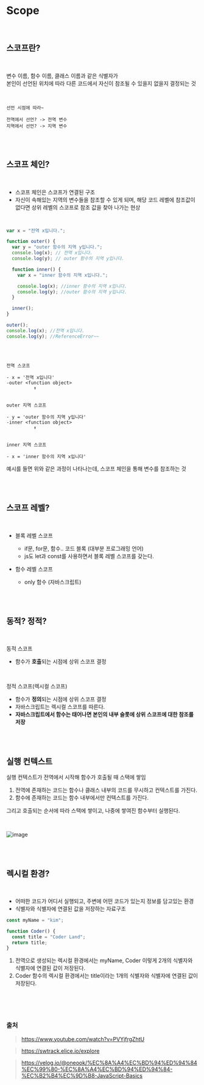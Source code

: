 # Scope

<br />

## 스코프란?

<br />

변수 이름, 함수 이름, 클래스 이름과 같은 식별자가 <br />
본인이 선언된 위치에 따라 다른 코드에서 자신이 참조될 수 있을지 없을지 결정되는 것

<br />

```plaintext
선언 시점에 따라~

전역에서 선언? -> 전역 변수
지역에서 선언? -> 지역 변수
```

<br />
<br />

## 스코프 체인?

<br />

- 스코프 체인은 스코프가 연결된 구조
- 자신이 속해있는 지역의 변수들을 참조할 수 있게 되며, 해당 코드 레벨에 참조값이 없다면 상위 레벨의 스코프로 참조 값을 찾아 나가는 현상

<br />

```js
var x = "전역 x입니다.";

function outer() {
  var y = "outer 함수의 지역 y입니다.";
  console.log(x); // 전역 x입니다.
  console.log(y); // outer 함수의 지역 y입니다.

  function inner() {
    var x = "inner 함수의 지역 x입니다.";

    console.log(x); //inner 함수의 지역 x입니다.
    console.log(y); //outer 함수의 지역 y입니다.
  }

  inner();
}

outer();
console.log(x); //전역 x입니다.
console.log(y); //ReferenceError~~
```

<br />

```plaintext

전역 스코프

- x = '전역 x입니다'
-outer <function object>
          ⬆️
```

```plaintext

outer 지역 스코프

- y = 'outer 함수의 지역 y입니다'
-inner <function object>
          ⬆️
```

```plaintext

inner 지역 스코프

- x = 'inner 함수의 지역 x입니다'

```

예시를 들면 위와 같은 과정이 나타나는데, 스코프 체인을 통해 변수를 참조하는 것

<br />
<br />

## 스코프 레벨?

<br />

- 블록 레벨 스코프

  - if문, for문, 함수.. 코드 블록 (대부분 프로그래밍 언어)<br />
  - js도 let과 const를 사용하면서 블록 레벨 스코프를 갖는다.

- 함수 레벨 스코프
  - only 함수 (자바스크립트)

<br />
<br />

## 동적? 정적?

<br />

동적 스코프

- 함수가 **호출**되는 시점에 상위 스코프 결정

<br />

정적 스코프(렉시컬 스코프)

- 함수가 **정의**되는 시점에 상위 스코프 결정
- 자바스크립트는 렉시컬 스코프를 따른다.
- **자바스크립트에서 함수는 태어나면 본인의 내부 슬롯에 상위 스코프에 대한 참조를 저장**

<br/>
<br/>

## 실행 컨텍스트

실행 컨텍스트가 전역에서 시작해 함수가 호출될 때 스택에 쌓임

1. 전역에 존재하는 코드는 함수나 클래스 내부의 코드를 무시하고 컨텍스트를 가진다.
2. 함수에 존재하는 코드는 함수 내부에서만 컨텍스트를 가진다.

그리고 호출되는 순서에 따라 스택에 쌓이고, 나중에 쌓여진 함수부터 실행된다.

<br />

![image](https://github.com/LEEJINTAEK/StudyNote/assets/109197023/7112e350-2c6a-4563-bddc-a2fe495d2a20)

<br />
<br />

## 렉시컬 환경?

<br />

- 어떠한 코드가 어디서 실행되고, 주변에 어떤 코드가 있는지 정보를 담고있는 환경
- 식별자와 식별자에 연결된 값을 저장하는 자료구조

```js
const myName = "kim";

function Coder() {
  const title = "Coder Land";
  return title;
}
```

1. 전역으로 생성되는 렉시컬 환경에서는 myName, Coder 이렇게 2개의 식별자와 식별자에 연결된 값이 저장된다.
2. Coder 함수의 렉시컬 환경에서는 title이라는 1개의 식별자와 식별자에 연결된 값이 저장된다.

<br />
<br />
<br />

### 출처

> https://www.youtube.com/watch?v=PVYjfrgZhtU

> https://swtrack.elice.io/explore

> https://velog.io/@oneook/%EC%8A%A4%EC%BD%94%ED%94%84%EC%99%80-%EC%8A%A4%EC%BD%94%ED%94%84-%EC%B2%B4%EC%9D%B8-JavaScript-Basics
